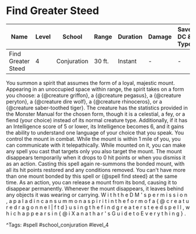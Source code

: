 # Find Greater Steed

| Name | Level | School | Range | Duration | Damage | Save DC & Type |
|------|-------|--------|-------|----------|--------|----------------|
| Find Greater Steed | 4 | Conjuration | 30 ft. | Instant | - | - |

You summon a spirit that assumes the form of a loyal, majestic mount. Appearing in an unoccupied space within range, the spirit takes on a form you choose: a {@creature griffon}, a {@creature pegasus}, a {@creature peryton}, a {@creature dire wolf}, a {@creature rhinoceros}, or a {@creature saber-toothed tiger}. The creature has the statistics provided in the Monster Manual for the chosen form, though it is a celestial, a fey, or a fiend (your choice) instead of its normal creature type. Additionally, if it has an Intelligence score of 5 or lower, its Intelligence becomes 6, and it gains the ability to understand one language of your choice that you speak. You control the mount in combat. While the mount is within 1 mile of you, you can communicate with it telepathically. While mounted on it, you can make any spell you cast that targets only you also target the mount. The mount disappears temporarily when it drops to 0 hit points or when you dismiss it as an action. Casting this spell again re-summons the bonded mount, with all its hit points restored and any conditions removed. You can't have more than one mount bonded by this spell or {@spell find steed} at the same time. As an action, you can release a mount from its bond, causing it to disappear permanently. Whenever the mount disappears, it leaves behind any objects it was wearing or carrying. W i t h   t h e   D M ' s   p e r m i s s i o n ,   a   p a l a d i n   c a n   s u m m o n   a   s p i r i t   i n   t h e   f o r m   o f   a   { @ c r e a t u r e   d r a g o n n e l | f t d }   u s i n g   t h e   f i n d   g r e a t e r   s t e e d   s p e l l ,   w h i c h   a p p e a r s   i n   { @ i   X a n a t h a r ' s   G u i d e   t o   E v e r y t h i n g } .

^Tags: #spell #school_conjuration #level_4